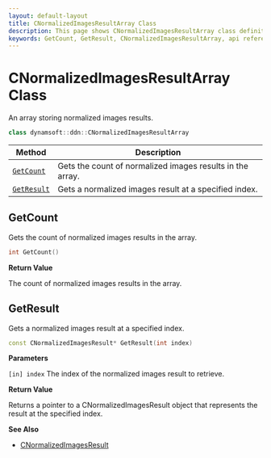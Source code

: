 ```yaml
---
layout: default-layout
title: CNormalizedImagesResultArray Class
description: This page shows CNormalizedImagesResultArray class definition of Dynamsoft Document Normalizer SDK C++ Edition.
keywords: GetCount, GetResult, CNormalizedImagesResultArray, api reference
---
```


# CNormalizedImagesResultArray Class

An array storing normalized images results.

```cpp
class dynamsoft::ddn::CNormalizedImagesResultArray
```

| Method | Description |
|--------|-------------|
| [`GetCount`](#getcount) | Gets the count of normalized images results in the array.|
| [`GetResult`](#getresult) | Gets a normalized images result at a specified index.|

## GetCount

Gets the count of normalized images results in the array.

```cpp
int GetCount() 
```

**Return Value**

The count of normalized images results in the array.

## GetResult

Gets a normalized images result at a specified index.

```cpp
const CNormalizedImagesResult* GetResult(int index) 
```

**Parameters**

`[in] index` The index of the normalized images result to retrieve.

**Return Value**

Returns a pointer to a CNormalizedImagesResult object that represents the result at the specified index.

**See Also**

* [CNormalizedImagesResult]()
